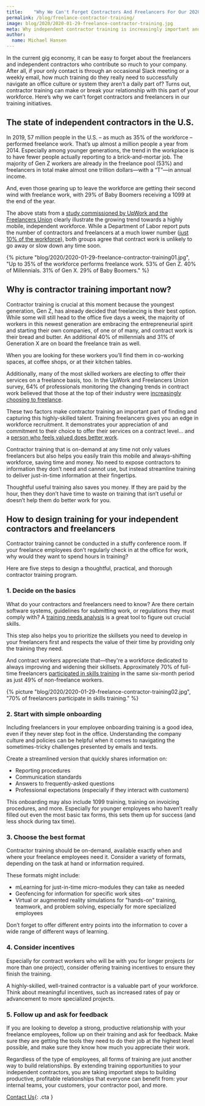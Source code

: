 ```yaml
---
title:    "Why We Can't Forget Contractors And Freelancers For Our 2020 Training Initiatives"
permalink: /blog/freelance-contractor-training/
image: blog/2020/2020-01-29-freelance-contractor-training.jpg
meta: Why independent contractor training is increasingly important and steps to design a thoughtful, practical, and thorough contractor training program.
author: 
  name: Michael Hansen
---
```


In the current gig economy, it can be easy to forget about the freelancers and independent contractors who contribute so much to your company. After all, if your only contact is through an occasional Slack meeting or a weekly email, how much training do they really need to successfully navigate an office culture or system they aren’t a daily part of? Turns out, contractor training can make or break your relationship with this part of your workforce. Here’s why we can’t forget contractors and freelancers in our training initiatives. 

## The state of independent contractors in the U.S. 

In 2019, 57 million people in the U.S. – as much as 35% of the workforce – performed freelance work. That’s up almost a million people a year from 2014. Especially among younger generations, the trend in the workplace is to have fewer people actually reporting to a brick-and-mortar job. The majority of Gen Z workers are already in the freelance pool (53%) and freelancers in total make almost one trillion dollars—with a “T”—in annual income. 

And, even those gearing up to leave the workforce are getting their second wind with freelance work, with 29% of Baby Boomers receiving a 1099 at the end of the year.

The above stats from a [study commissioned by UpWork and the Freelancers Union](https://www.upwork.com/i/freelancing-in-america/) clearly illustrate the growing trend towards a highly mobile, independent workforce. While a Department of Labor report puts the number of contractors and freelancers at a much lower number ([just 10% of the workforce](https://www.npr.org/2018/06/07/617863204/one-in-10-workers-are-independent-contractors-labor-department-says)), both groups agree that contract work is unlikely to go away or slow down any time soon.

{% picture "blog/2020/2020-01-29-freelance-contractor-training01.jpg", "Up to 35% of the workforce performs freelance work. 53% of Gen Z. 40% of Millennials. 31% of Gen X. 29% of Baby Boomers." %}

## Why is contractor training important now?  

Contractor training is crucial at this moment because the youngest generation, Gen Z, has already decided that freelancing is their best option. While some will still head to the office five days a week, the majority of workers in this newest generation are embracing the entrepreneurial spirit and starting their own companies, of one or of many, and contract work is their bread and butter. An additional 40% of millennials and 31% of Generation X are on board the freelance train as well. 

When you are looking for these workers you’ll find them in co-working spaces, at coffee shops, or at their kitchen tables. 

Additionally, many of the most skilled workers are electing to offer their services on a freelance basis, too. In the UpWork and Freelancers Union survey, 64% of professionals monitoring the changing trends in contract work believed that those at the top of their industry were [increasingly choosing to freelance](https://adquiro-content-prod.s3-us-west-1.amazonaws.com/documents/19-0919_r3_Freelancing+in+America+2019+Infographic.pdf).

These two factors make contractor training an important part of finding and capturing this highly-skilled talent. Training freelancers gives you an edge in workforce recruitment. It demonstrates your appreciation of and commitment to their choice to offer their services on a contract level… and a [person who feels valued does better work](https://www.smallbizgenius.net/by-the-numbers/job-satisfaction-statistics/).

Contractor training that is on-demand at any time not only values freelancers but also helps you easily train this mobile and always-shifting workforce, saving time and money. No need to expose contractors to information they don’t need and cannot use, but instead streamline training to deliver just-in-time information at their fingertips. 

Thoughtful useful training also saves you money. If they are paid by the hour, then they don’t have time to waste on training that isn’t useful or doesn’t help them do better work for you. 

## How to design training for your independent contractors and freelancers 

Contractor training cannot be conducted in a stuffy conference room. If your freelance employees don’t regularly check in at the office for work, why would they want to spend hours in training? 

Here are five steps to design a thoughtful, practical, and thorough contractor training program. 

### 1. Decide on the basics

What do your contractors and freelancers need to know? Are there certain software systems, guidelines for submitting work, or regulations they must comply with? A [training needs analysis](/blog/how-to-identify-training-needs-of-employees/) is a great tool to figure out crucial skills.

This step also helps you to prioritize the skillsets you need to develop in your freelancers first and respects the value of their time by providing only the training they need. 

And contract workers appreciate that—they're a workforce dedicated to always improving and widening their skillsets. Approximately 70% of full-time freelancers [participated in skills training](https://www.fastcompany.com/90260886/should-you-include-freelancers-in-your-talent-development-program) in the same six-month period as just 49% of non-freelance workers.

{% picture "blog/2020/2020-01-29-freelance-contractor-training02.jpg", "70% of freelancers participate in skills training." %}

### 2. Start with simple onboarding

Including freelancers in your employee onboarding training is a good idea, even if they never step foot in the office. Understanding the company culture and policies can be helpful when it comes to navigating the sometimes-tricky challenges presented by emails and texts. 

Create a streamlined version that quickly shares information on: 

* Reporting procedures
* Communication standards
* Answers to frequently-asked questions 
* Professional expectations (especially if they interact with customers) 

This onboarding may also include 1099 training, training on invoicing procedures, and more. Especially for younger employees who haven’t really filled out even the most basic tax forms, this sets them up for success (and less shock during tax time).

### 3. Choose the best format

Contractor training should be on-demand, available exactly when and where your freelance employees need it. Consider a variety of formats, depending on the task at hand or information required. 

These formats might include:

* mLearning for just-in-time micro-modules they can take as needed
* Geofencing for information for specific work sites 
* Virtual or augmented reality simulations for "hands-on" training, teamwork, and problem solving, especially for more specialized employees

Don’t forget to offer different entry points into the information to cover a wide range of different ways of learning.

### 4. Consider incentives

Especially for contract workers who will be with you for longer projects (or more than one project), consider offering training incentives to ensure they finish the training.

A highly-skilled, well-trained contractor is a valuable part of your workforce. Think about meaningful incentives, such as increased rates of pay or advancement to more specialized projects. 

### 5. Follow up and ask for feedback

If you are looking to develop a strong, productive relationship with your freelance employees, follow up on their training and ask for feedback. Make sure they are getting the tools they need to do their job at the highest level possible, and make sure they know how much you appreciate their work. 

Regardless of the type of employees, all forms of training are just another way to build relationships. By extending training opportunities to your independent contractors, you are taking important steps to building productive, profitable relationships that everyone can benefit from: your internal teams, your customers, your contractor pool, and more. 

[Contact Us](/contact/ ){: .cta }
